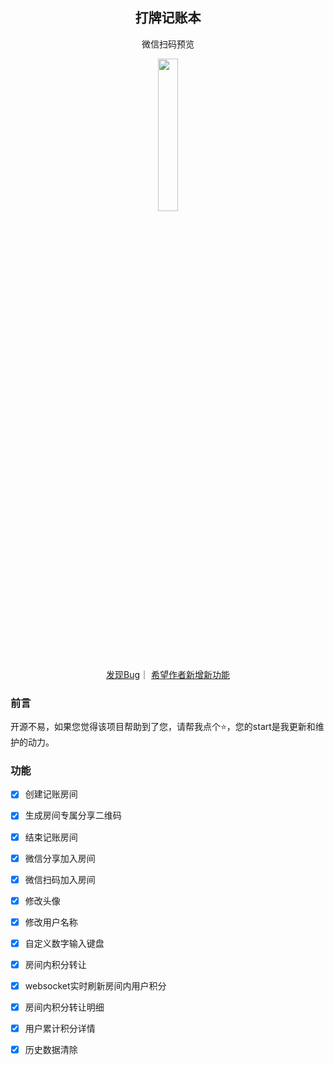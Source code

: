 <h2 align=center>打牌记账本</h2>

<p  align=center>微信扫码预览</p> 
<div align=center><img width='25%' src="https://oss.xtyu.top/bookkeeping.jpg"/> </div>
  
  
<div align=center><a href="https://github.com/xtanyu/bookkeeping/issues/new?template=bug_report.md">发现Bug</a>｜
<a href="https://github.com/xtanyu/bookkeeping/issues/new?template=feature_request.md">希望作者新增新功能</a></div>

### 前言  

开源不易，如果您觉得该项目帮助到了您，请帮我点个⭐，您的start是我更新和维护的动力。

### 功能

- [x] 创建记账房间
- [x] 生成房间专属分享二维码
- [x] 结束记账房间
- [x] 微信分享加入房间
- [x] 微信扫码加入房间
- [x] 修改头像
- [x] 修改用户名称
- [x] 自定义数字输入键盘
- [x] 房间内积分转让
- [x] websocket实时刷新房间内用户积分
- [x] 房间内积分转让明细
- [x] 用户累计积分详情
- [x] 历史数据清除


